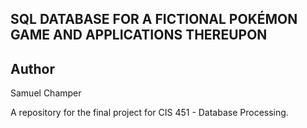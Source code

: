 ## SQL DATABASE FOR A FICTIONAL POKÉMON GAME AND APPLICATIONS THEREUPON


## Author
Samuel Champer

A repository for the final project for CIS 451 - Database Processing.
